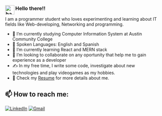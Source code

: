 ### <img alt="handwavegif" src="https://user-images.githubusercontent.com/39513876/112366216-8cfe7400-8cfe-11eb-8116-7d3dbae20e97.gif" width='30' align="left"/> Hello there!!


I am a programmer student who loves experimenting and learning about IT fields like Web-developing, Networking and programming.

- 🔭 I’m currently studying Computer Information System at Austin Community College
- 💬 Spoken Languages: English and Spanish
- 🌱 I’m currently learning React and MERN stack
- 👯 I’m looking to collaborate on any oportunity that help me to gain experience as a developer
- ✍️  In my free time, I write some code, investigate about new technologies and play videogames as my hobbies.
- 📄 Check my [Resume](https://drive.google.com/file/d/1cF3RHGh-dOsmUcjTbGirv1BdD7XeqDnb/view) for more details about me.


## 📫 How to reach me:


<a href="https://www.linkedin.com/in/andrescontrerass/"><img alt="LinkedIn" src="https://img.shields.io/badge/linkedin%20-%230077B5.svg?&style=flat&logo=linkedin&logoColor=white"/></a> 
<a href="mailto:andrescontreras370@gmail.com"><img alt="Gmail" src="https://img.shields.io/badge/Gmail-D14836?style=flat&logo=gmail&logoColor=white" /></a>
